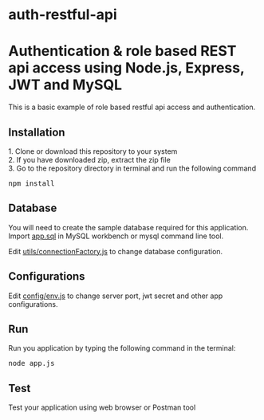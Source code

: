 # auth-restful-api
<h1>Authentication & role based REST api access using Node.js, Express, JWT and MySQL</h1>

<p>This is a basic example of role based restful api access and authentication.</p>

<h2>Installation</h2>
<p>
1. Clone or download this repository to your system<br>
2. If you have downloaded zip, extract the zip file<br>
3. Go to the repository directory in terminal and run the following command
</p>
<pre>npm install</pre>
<h2>Database</h2>
<p>You will need to create the sample database required for this application. Import <a href="https://github.com/askrkjangir/auth-restful-api/blob/master/app.sql">app.sql</a> in MySQL workbench or mysql command line tool.</p>
<p>Edit <a href="https://github.com/askrkjangir/auth-restful-api/blob/master/utils/connectionFactory.js">utils/connectionFactory.js</a> to change database configuration.</p>
<h2>Configurations</h2>
<p>Edit <a href="https://github.com/askrkjangir/auth-restful-api/blob/master/config/env.js">config/env.js</a> to change server port, jwt secret and other app configurations.</p>
<h2>Run</h2>
<p>Run you application by typing the following command in the terminal:</p>
<pre>node app.js</pre>
<h2>Test</h2>
<p>Test your application using web browser or Postman tool
